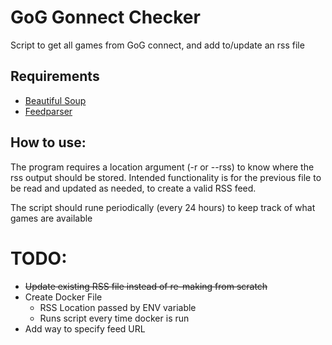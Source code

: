 # GoG Gonnect Checker
Script to get all games from GoG connect, and add to/update an rss file

## Requirements
  * [Beautiful Soup](https://www.crummy.com/software/BeautifulSoup/)
  * [Feedparser](https://pythonhosted.org/feedparser/)

## How to use:
The program requires a location argument (-r or --rss) to know where the rss output should be stored.
Intended functionality is for the previous file to be read and updated as needed, to create a valid RSS feed.

The script should rune periodically (every 24 hours) to keep track of what games are available

# TODO:
  * ~~Update existing RSS file instead of re-making from scratch~~
  * Create Docker File
    * RSS Location passed by ENV variable
    * Runs script every time docker is run
  * Add way to specify feed URL
